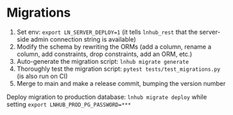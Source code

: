 # Migrations

1. Set env: `export LN_SERVER_DEPLOY=1` (it tells `lnhub_rest` that the server-side admin connection string is available)
2. Modify the schema by rewriting the ORMs (add a column, rename a column, add constraints, drop constraints, add an ORM, etc.)
3. Auto-generate the migration script: `lnhub migrate generate`
4. Thoroughly test the migration script: `pytest tests/test_migrations.py` (is also run on CI)
5. Merge to main and make a release commit, bumping the version number

Deploy migration to production database: `lnhub migrate deploy` while setting `export LNHUB_PROD_PG_PASSWORD=***`
